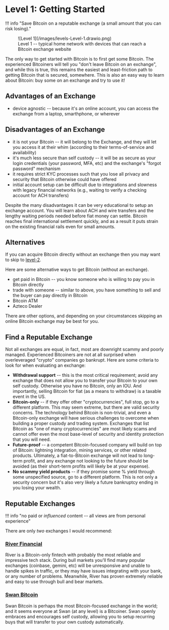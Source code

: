 # Level 1: Getting Started

!!! info "Save Bitcoin on a reputable exchange (a small amount that you can risk losing)."

<figure markdown>
![Level 1](/images/levels-Level-1.drawio.png)
  <figcaption>Level 1 -- typical home network with devices that can reach a Bitcoin exchange website</figcaption>
</figure>

The only way to get started 
 with Bitcoin is to first get some Bitcoin.
The experienced Bitcoiners will tell you
 "don't leave Bitcoin on an exchange", 
 and while this is true, this remains
 the easiest and least-friction path
 to getting Bitcoin that is secured, somewhere.
This is also an easy way to learn about
 Bitcoin: buy some on an exchange and
 try to use it!


## Advantages of an Exchange

* device agnostic -- because it's an online account, you can access the exchange from a laptop, smarthphone, or wherever


## Disadvantages of an Exchange

* it is not your Bitcoin -- it will belong to the Exchange, and they will let you access it at their whim (according to their terms-of-service and availability)
* it's much less secure than self custody -- it will be as secure as your login credentials (your password, MFA, etc) and the exchange's "forgot password" mechanism
* it requires strict KYC processes such that you lose all privacy and security that Bitcoin otherwise could have offered
* initial account setup can be difficult due to integrations and slowness with legacy financial networks (e.g., waiting to verify a checking account for ACH transfers)

Despite the many disadvantages it can be very educational to setup an exchange account.
You will learn about ACH and wire transfers and the lengthy waiting periods
 needed before fiat money can settle. 
Bitcoin reaches final international settlement quickly,
 and as a result it puts strain on the existing financial rails
 even for small amounts.



## Alternatives

If you can acquire
 Bitcoin directly without an exchange
 then you may want to skip to
 [level-2](level-2/).

Here are some alternative ways
 to get Bitcoin (without an exchange).

* get paid in Bitcoin -- you know someone who is willing to pay you in Bitcoin directly
* trade with someone -- similar to above, you have something to sell and the buyer can pay directly in Bitcoin
* Bitcoin ATM
* Azteco Dealer

There are other options, and depending on your circumstances skipping an online Bitcoin exchange may be best for you.


## Find a Reputable Exchange

Not all exchanges are equal, in fact, most are downright scammy and poorly managed.
Experienced Bitcoiners are not at all surprised when overleveraged "crypto" companies go bankrupt.
Here are some criteria to look for when evaluating an exchange:

* **Withdrawal support** -- this is the most critical requirement; avoid any exchange that does not allow you to transfer your Bitcoin to your own self custody. Otherwise you have no Bitcoin, only an IOU. And importantly, selling Bitcoin for fiat (as a means to withdraw) is a taxable event in the US.
* **Bitcoin-only** -- if they offer other "cryptocurrencies", full stop, go to a different platform. This may seem extreme, but there are valid security concerns. The technology behind Bitcoin is non-trivial, and even a Bitcoin-only exchange will have serious challenges to overcome when building a proper custody and trading system. Exchanges that list Bitcoin as "one of many cryptocurrencies" are most likely scams and cannot offer even the most base-level of security and identity protection that you will need.
* **Future-proof** -- a competent Bitcoin-focused company will build on top of Bitcoin: lightning integration, mining services, or other related products. Ultimately, a fiat-to-Bitcoin exchange will not lead to long-term profit, and any exchange not looking to the future should be avoided (as their short-term profits will likely be at your expense).
* **No scammy yield products** -- if they promise some % yield through some unspecified source, go to a different platform. This is not only a security concern but it's also very likely a future bankruptcy ending in you losing your wealth.


## Reputable Exchanges

!!! info "no paid or *influenced* content -- all views are from personal experience"

There are only *two* exchanges I would recommend:

### [River Financial](https://river.com/)

River is a Bitcoin-only fintech with probably the most reliable and impressive tech stack.
 During bull markets you'll find many popular exchanges (coinbase, gemini, etc)
 will be unresponsive and unable
 to handle spikes in traffic, or they may have issues integrating with your bank, or any number of problems.
Meanwhile, River has proven extremely reliable and easy to use through bull and bear markets.


### [Swan Bitcoin](https://www.swanbitcoin.com/)

Swan Bitcoin is perhaps the most Bitcoin-focused exchange in the world; and it seems
 everyone at Swan (at any level) is a Bitcoiner. Swan openly embraces and encourages
 self custody, allowing you to setup recurring buys that will transfer to your own
 custody automatically.










